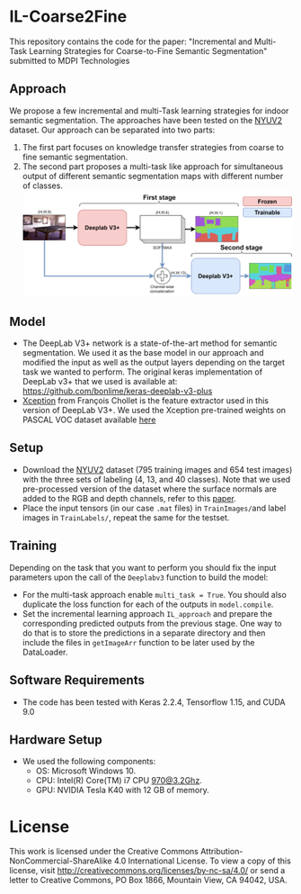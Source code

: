# IL-Coarse2Fine
This repository contains the code for the paper: "Incremental and Multi-Task Learning Strategies for Coarse-to-Fine Semantic Segmentation" submitted to MDPI Technologies

## Approach
We propose a few incremental and multi-Task learning strategies for indoor semantic segmentation. The approaches have been tested on the [NYUV2](https://cs.nyu.edu/~silberman/datasets/nyu_depth_v2.html) dataset. Our approach can be separated into two parts:
1) The first part focuses on knowledge transfer strategies from coarse to fine semantic segmentation. 
2) The second part proposes a multi-task like approach for simultaneous output of different semantic segmentation maps with different number of classes.
![alt text](images/Architecture.png " ")

## Model
* The DeepLab V3+ network is a state-of-the-art method for semantic segmentation. We used it as the base model in our approach and modified the input as well as the output layers depending on the target task we wanted to perform.
The original keras implementation of DeepLab v3+ that we used is available at: https://github.com/bonlime/keras-deeplab-v3-plus
* [Xception](https://arxiv.org/abs/1610.02357) from François Chollet is the feature extractor used in this version of DeepLab V3+. We used the Xception pre-trained weights on PASCAL VOC dataset available [here](https://github.com/bonlime/keras-deeplab-v3-plus/releases/download/1.1/deeplabv3_xception_tf_dim_ordering_tf_kernels.h5)



## Setup
* Download the [NYUV2](https://cs.nyu.edu/~silberman/datasets/nyu_depth_v2.html) dataset (795 training images and 654 test images) with the three sets of labeling (4, 13, and 40 classes). Note that we used pre-processed version of the dataset where the surface normals are added to the RGB and depth channels, refer to this [paper](https://ieeexplore.ieee.org/document/8120042). 
* Place the input tensors (in our case `.mat` files) in `TrainImages/`and label images in `TrainLabels/`, repeat the same for the testset.

## Training
Depending on the task that you want to perform you should fix the input parameters upon the call of the `Deeplabv3` function to build the model:
* For the multi-task approach enable `multi_task = True`. You should also duplicate the loss function for each of the outputs in `model.compile`.
* Set the incremental learning approach `IL_approach` and prepare the corresponding predicted outputs from the previous stage.
One way to do that is to store the predictions in a separate directory and then include the files in `getImageArr` function to be later used by the DataLoader.

## Software Requirements
* The code has been tested with Keras 2.2.4, Tensorflow 1.15, and CUDA 9.0

## Hardware Setup
* We used the following components:
  * OS: Microsoft Windows 10.
  * CPU: Intel(R) Core(TM) i7 CPU 970@3.2Ghz.
  * GPU: NVIDIA Tesla K40 with 12 GB of memory.

# License

This work is licensed under the Creative Commons Attribution-NonCommercial-ShareAlike 4.0 International License. To view a copy of this license, visit http://creativecommons.org/licenses/by-nc-sa/4.0/ or send a letter to Creative Commons, PO Box 1866, Mountain View, CA 94042, USA.
